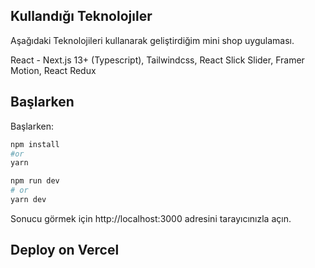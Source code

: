 ## Kullandığı Teknolojıler

Aşağıdaki Teknolojileri kullanarak geliştirdiğim mini shop uygulaması.

React - Next.js 13+ (Typescript),
Tailwindcss,
React Slick Slider,
Framer Motion,
React Redux

## Başlarken

Başlarken:

```bash
npm install
#or
yarn

npm run dev
# or
yarn dev
```

Sonucu görmek için http://localhost:3000 adresini tarayıcınızla açın.

## Deploy on Vercel
